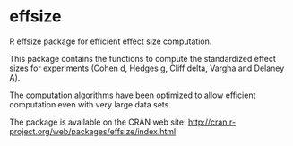 # effsize
R effsize package for efficient effect size computation.

This package contains the functions to compute the standardized 
effect sizes for experiments 
(Cohen d, Hedges g, Cliff delta, Vargha and Delaney A). 

The computation algorithms have been optimized to allow efficient 
computation even with very large data sets.

The package is available on the CRAN web site: 
http://cran.r-project.org/web/packages/effsize/index.html

